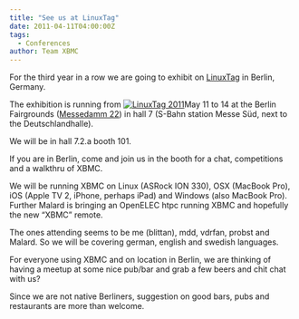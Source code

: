 ```yaml
---
title: "See us at LinuxTag"
date: 2011-04-11T04:00:00Z
tags:
  - Conferences
author: Team XBMC
---
```


For the third year in a row we are going to exhibit on [LinuxTag](http://www.linuxtag.org/2011/en.html) in Berlin, Germany.

The exhibition is running from [![](/images/blog/LinuxTag-Logo-plain-yellow-300x193.jpeg "LinuxTag 2011")](/blittan/2011/04/12/see-us-at-linuxtag/linuxtag-logo-plain-yellow)May 11 to 14 at the Berlin Fairgrounds ([Messedamm 22](http://www.linuxtag.org/2011/en/visitors/directions.html "Directions")) in hall 7 (S-Bahn station Messe Süd, next to the Deutschlandhalle).

We will be in hall 7.2.a booth 101.

If you are in Berlin, come and join us in the booth for a chat, competitions and a walkthru of XBMC.

We will be running XBMC on Linux (ASRock ION 330), OSX (MacBook Pro), iOS (Apple TV 2, iPhone, perhaps iPad) and Windows (also MacBook Pro). Further Malard is bringing an OpenELEC htpc running XBMC and hopefully the new “XBMC” remote.

The ones attending seems to be me (blittan), mdd, vdrfan, probst and Malard. So we will be covering german, english and swedish languages.

For everyone using XBMC and on location in Berlin, we are thinking of having a meetup at some nice pub/bar and grab a few beers and chit chat with us?

Since we are not native Berliners, suggestion on good bars, pubs and restaurants are more than welcome.
